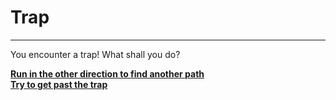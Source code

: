 # Trap

---

You encounter a trap! What shall you do? 

[**Run in the other direction to find another path**](fall-in.md)  
[**Try to get past the trap**](caught-trap.md)
